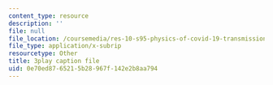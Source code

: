 ```yaml
---
content_type: resource
description: ''
file: null
file_location: /coursemedia/res-10-s95-physics-of-covid-19-transmission-fall-2020/0e70ed8765215b28967f142e2b8aa794_K10Q4EUFE6k.vtt
file_type: application/x-subrip
resourcetype: Other
title: 3play caption file
uid: 0e70ed87-6521-5b28-967f-142e2b8aa794
---
```

